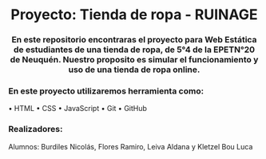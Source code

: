 <h1 align="center">Proyecto: Tienda de ropa - RUINAGE</h1>
<h3 align="center">En este repositorio encontraras el proyecto para Web Estática de estudiantes de una tienda de ropa, de 5°4 de la EPETN°20 de Neuquén. Nuestro proposito es simular el funcionamiento y uso de una tienda de ropa online.</h3>
<h3 align="left">En este proyecto utilizaremos herramienta como:</h3>
<p aling="left">
•	HTML
•	CSS
•	JavaScript
•	Git
•	GitHub
</p>
<h3 align="left">Realizadores:</h3>
<p align="left"> Alumnos: Burdiles Nicolás, Flores Ramiro, Leiva Aldana y Kletzel Bou Luca </p>
